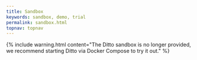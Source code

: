 ```yaml
---
title: Sandbox
keywords: sandbox, demo, trial
permalink: sandbox.html
topnav: topnav
---
```


{% include warning.html content="The Ditto sandbox is no longer provided, 
    we recommend starting Ditto via Docker Compose to try it out." %}
